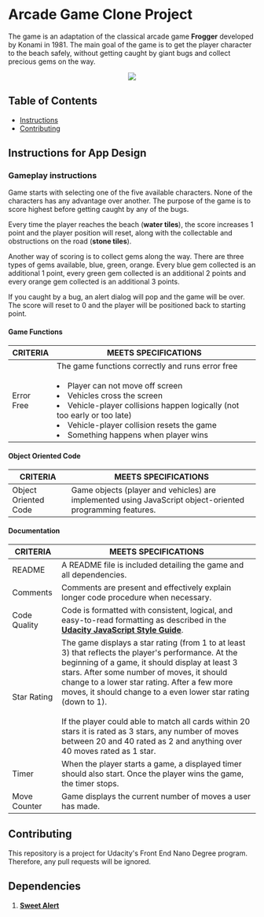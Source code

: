 # Arcade Game Clone Project

The game is an adaptation of the classical arcade game **Frogger** developed by Konami in 1981. The main goal of the game is to get the player character to the beach safely, without getting caught by giant bugs and collect precious gems on the way.

<p align="center">
  <img src="\img\game_screen_capture.png">
</p>

## Table of Contents

* [Instructions](#instructions)
* [Contributing](#contributing)

## Instructions for App Design

### Gameplay instructions

Game starts with selecting one of the five available characters. None of the characters has any advantage over another. The purpose of the game is to score highest before getting caught by any of the bugs.

Every time the player reaches the beach (**water tiles**), the score increases 1 point and the player position will reset, along with the collectable and obstructions on the road (**stone tiles**).

Another way of scoring is to collect gems along the way. There are three types of gems available, blue, green, orange. Every blue gem collected is an additional 1 point, every green gem collected is an additional 2 points and every orange gem collected is an additional 3 points.

If you caught by a bug, an alert dialog will pop and the game will be over. The score will reset to 0 and the player will be positioned back to starting point. 

#### Game Functions

|  CRITERIA| MEETS SPECIFICATIONS   |
|---|---|
| Error Free |  The game functions correctly and runs error free <br><br> <li> Player can not move off screen <br> <li> Vehicles cross the screen <li> Vehicle-player collisions happen logically (not too early or too late) <li> Vehicle-player collision resets the game <li> Something happens when player wins |

#### Object Oriented Code

|  CRITERIA| MEETS SPECIFICATIONS   |
|---|---|
| Object Oriented Code |  Game objects (player and vehicles) are implemented using JavaScript object-oriented programming features. |

#### Documentation

|  CRITERIA| MEETS SPECIFICATIONS   |
|---|---|
| README  |  A README file is included detailing the game and all dependencies. |
| Comments  |  Comments are present and effectively explain longer code procedure when necessary. |
| Code Quality  |  Code is formatted with consistent, logical, and easy-to-read formatting as described in the [**Udacity JavaScript Style Guide**](http://udacity.github.io/frontend-nanodegree-styleguide/javascript.html).  |
| Star Rating  |  The game displays a star rating (from 1 to at least 3) that reflects the player's performance. At the beginning of a game, it should display at least 3 stars. After some number of moves, it should change to a lower star rating. After a few more moves, it should change to a even lower star rating (down to 1).<br><br> If the player could able to match all cards within 20 stars it is rated as 3 stars, any number of moves between 20 and 40 rated as 2 and anything over 40 moves rated as 1 star. |
| Timer  | When the player starts a game, a displayed timer should also start. Once the player wins the game, the timer stops.  |
| Move Counter  | 	Game displays the current number of moves a user has made. |

## Contributing

This repository is a project for Udacity's Front End Nano Degree program. Therefore, any pull requests will be ignored.


## Dependencies

1. [**Sweet Alert**](https://sweetalert.js.org/guides/)
